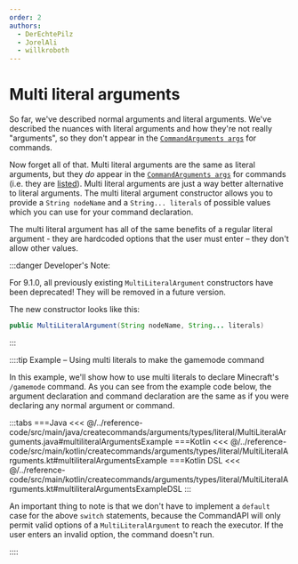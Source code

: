 ```yaml
---
order: 2
authors:
  - DerEchtePilz
  - JorelAli
  - willkroboth
---
```


# Multi literal arguments

So far, we've described normal arguments and literal arguments. We've described the nuances with literal arguments and how they're not really "arguments", so they don't appear in the [`CommandArguments args`](../../command-arguments) for commands.

Now forget all of that. Multi literal arguments are the same as literal arguments, but they _do_ appear in the [`CommandArguments args`](../../command-arguments) for commands (i.e. they are [listed](../../listed-arguments)). Multi literal arguments are just a way better alternative to literal arguments. The multi literal argument constructor allows you to provide a `String nodeName` and a `String... literals` of possible values which you can use for your command declaration.

The multi literal argument has all of the same benefits of a regular literal argument - they are hardcoded options that the user must enter – they don't allow other values.

:::danger Developer's Note:

For 9.1.0, all previously existing `MultiLiteralArgument` constructors have been deprecated! They will be removed in a future version.

The new constructor looks like this:

```java
public MultiLiteralArgument(String nodeName, String... literals)
```

:::

::::tip Example – Using multi literals to make the gamemode command

In this example, we'll show how to use multi literals to declare Minecraft's `/gamemode` command. As you can see from the example code below, the argument declaration and command declaration are the same as if you were declaring any normal argument or command.

:::tabs
===Java
<<< @/../reference-code/src/main/java/createcommands/arguments/types/literal/MultiLiteralArguments.java#multiliteralArgumentsExample
===Kotlin
<<< @/../reference-code/src/main/kotlin/createcommands/arguments/types/literal/MultiLiteralArguments.kt#multiliteralArgumentsExample
===Kotlin DSL
<<< @/../reference-code/src/main/kotlin/createcommands/arguments/types/literal/MultiLiteralArguments.kt#multiliteralArgumentsExampleDSL
:::

An important thing to note is that we don't have to implement a `default` case for the above `switch` statements, because the CommandAPI will only permit valid options of a `MultiLiteralArgument` to reach the executor. If the user enters an invalid option, the command doesn't run.

::::